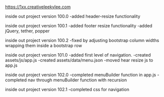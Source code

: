 # 
https://1xx.creativeleekylee.com


inside out project version 100.0
    -added header-resize functionality
  
inside out project version 100.1
    -added footer resize functionality
    -added jQuery, tether, popper
  
inside out project version 100.2
    -fixed by adjusting bootstrap column widths wrapping
    them inside a bootstrap row

inside out project version 101.0
    -added first level of navigation.
    -created assets/js/app.js
    -created assets/data/menu.json
    -moved hear resize js to app.js
  
inside out project version 102.0
    -completed menuBuilder function in app.js
    -completed nav through menuBuilder function with recursion

inside out project version 102.1
    -completed css for navigation 


  